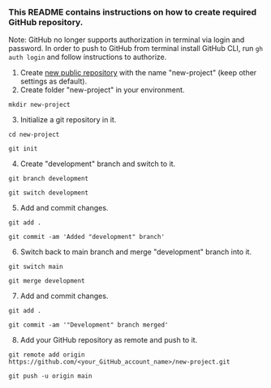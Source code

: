 ### This README contains instructions on how to create required GitHub repository.

Note: GitHub no longer supports authorization in terminal via login and password. In order to push to GitHub from terminal install GitHub CLI, run `gh auth login` and follow instructions to authorize.

1. Create [new public repository](https://github.com/new) with the name "new-project" (keep other settings as default).
2. Create folder "new-project" in your environment.

`mkdir new-project`

3. Initialize a git repository in it.

`cd new-project`

`git init`

4. Create "development" branch and switch to it.

`git branch development`

`git switch development`

5. Add and commit changes.

`git add .`

`git commit -am 'Added "development" branch'`

6. Switch back to main branch and merge "development" branch into it.

`git switch main`

`git merge development`

7. Add and commit changes.

`git add .`

`git commit -am '"Development" branch merged'`

8. Add your GitHub repository as remote and push to it.

`git remote add origin https://github.com/<your_GitHub_account_name>/new-project.git`

`git push -u origin main`
